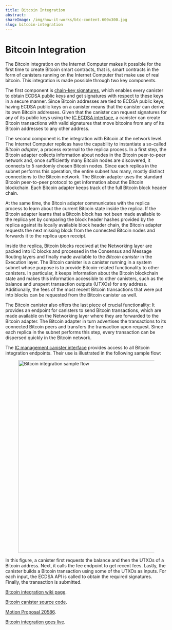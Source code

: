 ```yaml
---
title: Bitcoin Integration
abstract:
shareImage: /img/how-it-works/btc-content.600x300.jpg
slug: bitcoin-integration
---
```


# Bitcoin Integration

The Bitcoin integration on the Internet Computer makes it possible for the first time to create Bitcoin smart contracts, that is, smart contracts in the form of canisters running on the Internet Computer that make use of real bitcoin. This integration is made possible through two key components.

The first component is [chain-key signatures](/how-it-works/threshold-ecdsa-signing/), which enables every canister to obtain ECDSA public keys and get signatures with respect to these keys in a secure manner. Since Bitcoin addresses are tied to ECDSA public keys, having ECDSA public keys on a canister means that the canister can derive its own Bitcoin addresses. Given that the canister can request signatures for any of its public keys using the [IC ECDSA interface](https://internetcomputer.org/docs/current/specifications/ic-interface-spec#ic-sign_with_ecdsa), a canister can create Bitcoin transactions with valid signatures that move bitcoins from any of its Bitcoin addresses to any other address.

The second component is the integration with Bitcoin at the network level. The Internet Computer replicas have the capability to instantiate a so-called _Bitcoin adapter_, a process external to the replica process. In a first step, the Bitcoin adapter collects information about nodes in the Bitcoin peer-to-peer network and, once sufficiently many Bitcoin nodes are discovered, it connects to 5 randomly chosen Bitcoin nodes. Since each replica in the subnet performs this operation, the entire subnet has many, mostly distinct connections to the Bitcoin network. The Bitcoin adapter uses the standard Bitcoin peer-to-peer protocol to get information about the Bitcoin blockchain. Each Bitcoin adapter keeps track of the full Bitcoin block header chain.

At the same time, the Bitcoin adapter communicates with the replica process to learn about the current Bitcoin state inside the replica. If the Bitcoin adapter learns that a Bitcoin block has not been made available to the replica yet by comparing the block header hashes provided by the replica against its locally available block header chain, the Bitcoin adapter requests the next missing block from the connected Bitcoin nodes and forwards it to the replica upon receipt.

Inside the replica, Bitcoin blocks received at the Networking layer are packed into IC blocks and processed in the Consensus and Message  Routing layers and finally made available to the _Bitcoin canister_ in the Execution layer. The Bitcoin canister is a canister running in a system subnet whose purpose is to provide Bitcoin-related functionality to other canisters. In particular, it keeps information about the Bitcoin blockchain state and makes this information accessible to other canisters, such as the balance and unspent transaction outputs (UTXOs) for any address. Additionally, the fees of the most recent Bitcoin transactions that were put into blocks can be requested from the Bitcoin canister as well.

The Bitcoin canister also offers the last piece of crucial functionality: It provides an endpoint for canisters to send Bitcoin transactions, which are made available on the Networking layer where they are forwarded to the Bitcoin adapter. The Bitcoin adapter in turn advertises the transactions to its connected Bitcoin peers and transfers the transaction upon request. Since each replica in the subnet performs this step, every transaction can be dispersed quickly in the Bitcoin network.

The [IC management canister interface](https://internetcomputer.org/docs/current/specifications/ic-interface-spec#ic-management-canister) provides access to all Bitcoin integration endpoints. Their use is illustrated in the following sample flow:

<figure>
<img src="/img/how-it-works/bitcoin-integration-flow.png" alt="Bitcoin integration sample flow" title="Bitcoin integration sample flow" align="center" style="width:600px" />
</figure>

In this figure, a canister first requests the balance and then the UTXOs of a Bitcoin address. Next, it calls the fee endpoint to get recent fees. Lastly, the canister builds a Bitcoin transaction using some of the UTXOs as inputs. For each input, the ECDSA API is called to obtain the required signatures. Finally, the transaction is submitted.

[Bitcoin integration wiki page](https://wiki.internetcomputer.org/wiki/Bitcoin_integration).

[Bitcoin canister source code](https://github.com/dfinity/bitcoin-canister).

[Motion Proposal 20586](https://dashboard.internetcomputer.org/proposal/20586).

[Bitcoin integration goes live](https://medium.com/dfinity/btc-icp-mainnet-integration-complete-bringing-smart-contract-functionality-to-bitcoin-9bd81d4ce0ba).
